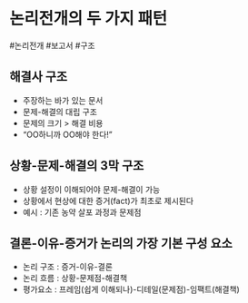 # 논리전개의 두 가지 패턴
#논리전개 #보고서 #구조

## 해결사 구조
* 주장하는 바가 있는 문서
* 문제-해결의 대립 구조
* 문제의 크기 > 해결 비용
* “OO하니까 OO해야 한다!”

## 상황-문제-해결의 3막 구조
* 상황 설정이 이해되어야 문제-해결이 가능
* 상황에서 현상에 대한 증거(fact)가 최초로 제시된다
* 예시 : 기존 농약 살포 과정과 문제점

## 결론-이유-증거가 논리의 가장 기본 구성 요소
* 논리 구조 : 증거-이유-결론
* 논리 흐름 : 상황-문제점-해결책
* 평가요소 : 프레임(쉽게 이해되나)-디테일(문제점)-임팩트(해결책)